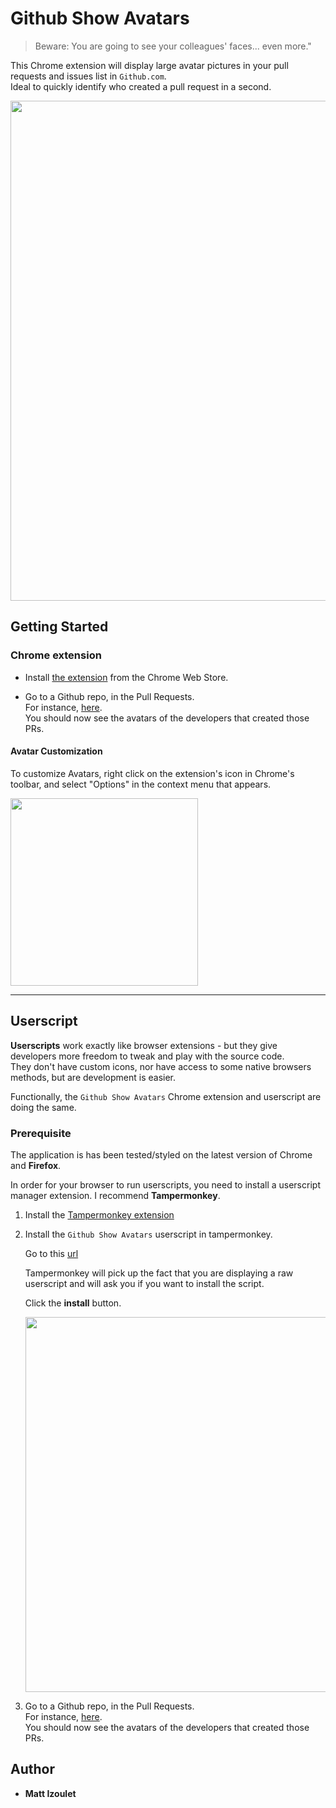 # Github Show Avatars

> Beware: You are going to see your colleagues' faces... even more."

This Chrome extension will display large avatar pictures in your pull requests and issues list in `Github.com`.  
Ideal to quickly identify who created a pull request in a second.  

<img src="extension/images/screenshots/overview-1.png" width="800">

## Getting Started

### Chrome extension

- Install [the extension](https://chromewebstore.google.com/detail/github-show-avatar/ndophfllmdjffpbglbeembkdimmeihfi) from the Chrome Web Store.  

- Go to a Github repo, in the Pull Requests.  
For instance, [here](https://github.com/facebook/react/pulls).  
You should now see the avatars of the developers that created those PRs.


#### Avatar Customization
To customize Avatars, right click on the extension's icon in Chrome's toolbar, and select "Options" in the context menu that appears.  

   <img src="extension/images/screenshots/instructions-3.png" width="300">

---

## Userscript

**Userscripts** work exactly like browser extensions - but they give developers more freedom to tweak and play with the source code.  
They don't have custom icons, nor have access to some native browsers methods, but are development is easier.

Functionally, the `Github Show Avatars` Chrome extension and userscript are doing the same.

### Prerequisite

The application is has been tested/styled on the latest version of Chrome and **Firefox**.

In order for your browser to run userscripts, you need to install a userscript manager extension. I recommend **Tampermonkey**.

1. Install the [Tampermonkey extension](https://chrome.google.com/webstore/detail/tampermonkey/dhdgffkkebhmkfjojejmpbldmpobfkfo)

2. Install the `Github Show Avatars` userscript in tampermonkey.

   Go to this [url](https://github.com/matthizou/github-show-avatars/raw/master/userscript/main.user.js)

   Tampermonkey will pick up the fact that you are displaying a raw userscript and will ask you if you want to install the script.

   Click the **install** button.

   <img src="images/userscript-installation.png" width="600">  


 3. Go to a Github repo, in the Pull Requests.  
 For instance, [here](https://github.com/facebook/react/pulls).  
You should now see the avatars of the developers that created those PRs.

## Author

-   **Matt Izoulet**
